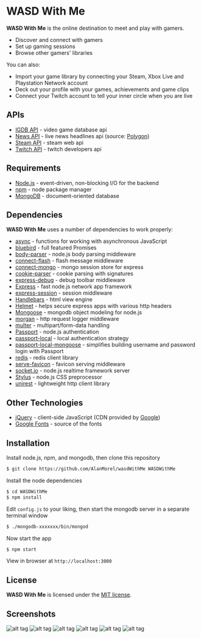 # WASD With Me

**WASD With Me** is the online destination to meet and play with gamers.
  - Discover and connect with gamers
  - Set up gaming sessions
  - Browse other gamers' libraries

You can also:
  - Import your game library by connecting your Steam, Xbox Live and Playstation Network account
  - Deck out your profile with your games, achievements and game clips
  - Connect your Twitch account to tell your inner circle when you are live

## APIs

* [IGDB API](https://www.igdb.com/api) - video game database api
* [News API](https://newsapi.org/) - live news headlines api (source: [Polygon](https://polygon.com/))
* [Steam API](https://steamcommunity.com/dev) - steam web api
* [Twitch API](https://dev.twitch.tv/) - twitch developers api

## Requirements

- [Node.js](https://nodejs.org/) - event-driven, non-blocking I/O for the backend
- [npm](https://www.npmjs.com/) - node package manager
- [MongoDB](https://www.mongodb.com/) - document-oriented database

## Dependencies

**WASD With Me** uses a number of dependencies to work properly:

* [async](https://www.npmjs.com/package/async) - functions for working with asynchronous JavaScript
* [bluebird](https://www.npmjs.com/package/bluebird) - full featured Promises
* [body-parser](https://www.npmjs.com/package/body-parser) - node.js body parsing middleware
* [connect-flash](https://github.com/jaredhanson/connect-flash) - flash message middleware
* [connect-mongo](https://www.npmjs.com/package/connect-mongo) - mongo session store for express
* [cookie-parser](https://www.npmjs.com/package/cookie-parser) - cookie parsing with signatures
* [express-debug](https://www.npmjs.com/package/express-debug) - debug toolbar middleware
* [Express](https://expressjs.com/) - fast node.js network app framework
* [express-session](https://www.npmjs.com/package/express-session) - session middleware
* [Handlebars](https://handlebarsjs.com/) - html view engine
* [Helmet](https://handlebarsjs.com/) - helps secure express apps with various http headers
* [Mongoose](https://mongoosejs.com/) - mongodb object modeling for node.js
* [morgan](https://www.npmjs.com/package/morgan) - http request logger middleware
* [multer](https://www.npmjs.com/package/multer) - multipart/form-data handling
* [Passport](https://passportjs.org/) - node.js authentication
* [passport-local](https://www.npmjs.com/package/passport-local) - local authentication strategy
* [passport-local-mongoose](https://www.npmjs.com/package/passport-local-mongoose) - simplifies building username and password login with Passport
* [redis](https://www.npmjs.com/package/redis) - redis client library
* [serve-favicon](https://www.npmjs.com/package/serve-favicon) - favicon serving middleware
* [socket.io](https://www.npmjs.com/package/socket.io) - node.js realtime framework server
* [Stylus](https://stylus-lang.com/) - node.js CSS preprocessor
* [unirest](https://www.npmjs.com/package/unirest) - lightweight http client library

## Other Technologies

* [jQuery](https://jquery.com/) - client-side JavaScript (CDN provided by [Google](https://developers.google.com/speed/libraries/))
* [Google Fonts](https://fonts.google.com/) - source of the fonts

## Installation

Install node.js, npm, and mongodb, then clone this repository

```sh
$ git clone https://github.com/AlanMorel/wasdWithMe WASDWithMe
```

Install the node dependencies

```sh
$ cd WASDWithMe
$ npm install
```

Edit `config.js` to your liking, then start the mongodb server in a separate terminal window

```sh
$ ./mongodb-xxxxxxx/bin/mongod
```

Now start the app

```sh
$ npm start
```

View in browser at `http://localhost:3000`

## License

**WASD With Me** is licensed under the [MIT license](LICENSE).

## Screenshots

![alt tag](https://i.imgur.com/mnFNTV0.png)
![alt tag](https://i.imgur.com/wn3NRH9.png)
![alt tag](https://i.imgur.com/HL5aWSz.png)
![alt tag](https://i.imgur.com/e4rwrHS.png)
![alt tag](https://i.imgur.com/AszYs1W.png)
![alt tag](https://i.imgur.com/7aUUbCw.png)
